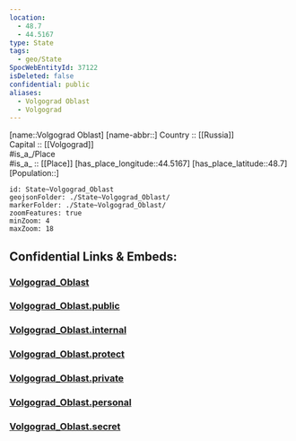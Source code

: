 ```yaml
---
location:
  - 48.7
  - 44.5167
type: State
tags:
  - geo/State
SpocWebEntityId: 37122
isDeleted: false
confidential: public
aliases:
  - Volgograd Oblast
  - Volgograd 
---
```

[name::Volgograd Oblast] 
[name-abbr::] 
Country :: [[Russia]]  
Capital :: [[Volgograd]]  
#is_a_/Place  
#is_a_ :: [[Place]] 
[has_place_longitude::44.5167] 
[has_place_latitude::48.7] 
[Population::] 



```leaflet
id: State~Volgograd_Oblast
geojsonFolder: ./State~Volgograd_Oblast/
markerFolder: ./State~Volgograd_Oblast/
zoomFeatures: true 
minZoom: 4 
maxZoom: 18
```


## Confidential Links & Embeds: 

### [Volgograd_Oblast](/_Standards/Earth/Continent/Europe/Europe~East/Russia/Russia~South/Volgograd_Oblast.md) 

### [Volgograd_Oblast.public](/_public/Earth/Continent/Europe/Europe~East/Russia/Russia~South/Volgograd_Oblast.public.md) 

### [Volgograd_Oblast.internal](/_internal/Earth/Continent/Europe/Europe~East/Russia/Russia~South/Volgograd_Oblast.internal.md) 

### [Volgograd_Oblast.protect](/_protect/Earth/Continent/Europe/Europe~East/Russia/Russia~South/Volgograd_Oblast.protect.md) 

### [Volgograd_Oblast.private](/_private/Earth/Continent/Europe/Europe~East/Russia/Russia~South/Volgograd_Oblast.private.md) 

### [Volgograd_Oblast.personal](/_personal/Earth/Continent/Europe/Europe~East/Russia/Russia~South/Volgograd_Oblast.personal.md) 

### [Volgograd_Oblast.secret](/_secret/Earth/Continent/Europe/Europe~East/Russia/Russia~South/Volgograd_Oblast.secret.md)

